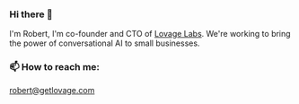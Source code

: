 ### Hi there 👋

I'm Robert, I'm co-founder and CTO of [Lovage Labs](https://getlovage.com). We're working to bring the power of conversational AI to small businesses.

### 📫 How to reach me:

[robert@getlovage.com](mailto:rober@getlovage.com)

<!--
**rhinck/rhinck** is a ✨ _special_ ✨ repository because its `README.md` (this file) appears on your GitHub profile.

Here are some ideas to get you started:

- 🔭 I’m currently working on ...
- 🌱 I’m currently learning ...
- 👯 I’m looking to collaborate on ...
- 🤔 I’m looking for help with ...
- 💬 Ask me about ...
- 📫 How to reach me: ...
- 😄 Pronouns: ...
- ⚡ Fun fact: ...
-->
